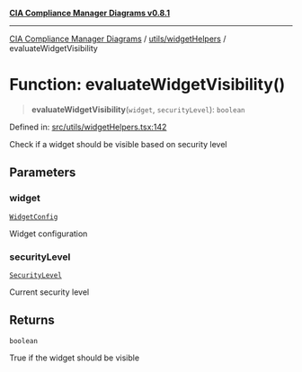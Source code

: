 [**CIA Compliance Manager Diagrams v0.8.1**](../../../README.md)

***

[CIA Compliance Manager Diagrams](../../../modules.md) / [utils/widgetHelpers](../README.md) / evaluateWidgetVisibility

# Function: evaluateWidgetVisibility()

> **evaluateWidgetVisibility**(`widget`, `securityLevel`): `boolean`

Defined in: [src/utils/widgetHelpers.tsx:142](https://github.com/Hack23/cia-compliance-manager/blob/4236f4375d9cfb0505c191818eeb5443ec527132/src/utils/widgetHelpers.tsx#L142)

Check if a widget should be visible based on security level

## Parameters

### widget

[`WidgetConfig`](../../../types/widget/interfaces/WidgetConfig.md)

Widget configuration

### securityLevel

[`SecurityLevel`](../../../types/cia/type-aliases/SecurityLevel.md)

Current security level

## Returns

`boolean`

True if the widget should be visible

